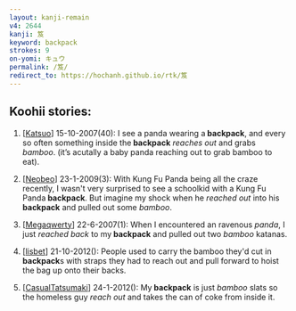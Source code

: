```yaml
---
layout: kanji-remain
v4: 2644
kanji: 笈
keyword: backpack
strokes: 9
on-yomi: キュウ
permalink: /笈/
redirect_to: https://hochanh.github.io/rtk/笈
---
```


## Koohii stories: 

1) [<a href="http://kanji.koohii.com/profile/Katsuo">Katsuo</a>] 15-10-2007(40): I see a panda wearing a<strong> backpack</strong>, and every so often something inside the<strong> backpack</strong> <em>reaches out</em> and grabs <em>bamboo</em>. (it’s acutally a baby panda reaching out to grab bamboo to eat).

2) [<a href="http://kanji.koohii.com/profile/Neobeo">Neobeo</a>] 23-1-2009(3): With Kung Fu Panda being all the craze recently, I wasn&#039;t very surprised to see a schoolkid with a Kung Fu Panda<strong> backpack</strong>. But imagine my shock when he <em>reached out</em> into his<strong> backpack</strong> and pulled out some <em>bamboo</em>.

3) [<a href="http://kanji.koohii.com/profile/Megaqwerty">Megaqwerty</a>] 22-6-2007(1): When I encountered an ravenous <em>panda</em>, I just <em>reached back</em> to my<strong> backpack</strong> and pulled out two <em>bamboo</em> katanas.

4) [<a href="http://kanji.koohii.com/profile/lisbet">lisbet</a>] 21-10-2012(): People used to carry the bamboo they&#039;d cut in<strong> backpack</strong>s with straps they had to reach out and pull forward to hoist the bag up onto their backs.

5) [<a href="http://kanji.koohii.com/profile/CasualTatsumaki">CasualTatsumaki</a>] 24-1-2012(): My<strong> backpack</strong> is just <em>bamboo</em> slats so the homeless guy <em>reach out</em> and takes the can of coke from inside it.

